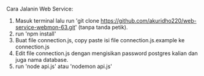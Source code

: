 Cara Jalanin Web Service:

1. Masuk terminal lalu run 'git clone https://github.com/akuridho220/web-service-webmon-63.git' (tanpa tanda petik).
2. run 'npm install'
3. Buat file connection.js, copy paste isi file connection.js.example ke connection.js
4. Edit file connection.js dengan mengisikan password postgres kalian dan juga nama database.
5. run 'node api.js' atau 'nodemon api.js'
